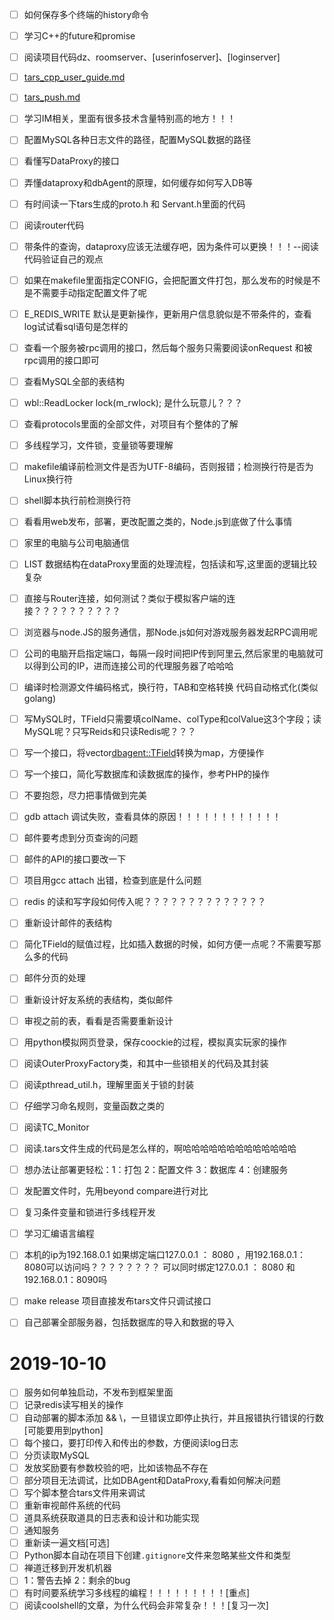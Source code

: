 - [ ] 如何保存多个终端的history命令
- [ ] 学习C++的future和promise
- [ ] 阅读项目代码dz、roomserver、[userinfoserver]、[loginserver]
- [ ] [tars_cpp_user_guide.md](https://github.com/TarsCloud/TarsCpp/blob/master/docs/tars_cpp_user_guide.md)
- [ ] [tars_push.md](https://github.com/TarsCloud/TarsCpp/blob/49b96f7a74ce96c411be280f34b55bc80f3d9497/docs/tars_push.md)
- [ ] 学习IM相关，里面有很多技术含量特别高的地方！！！
- [ ] 配置MySQL各种日志文件的路径，配置MySQL数据的路径
- [ ] 看懂写DataProxy的接口
- [ ] 弄懂dataproxy和dbAgent的原理，如何缓存如何写入DB等
- [ ] 有时间读一下tars生成的proto.h 和 Servant.h里面的代码
- [ ] 阅读router代码
- [ ] 带条件的查询，dataproxy应该无法缓存吧，因为条件可以更换！！！--阅读代码验证自己的观点
- [ ] 如果在makefile里面指定CONFIG，会把配置文件打包，那么发布的时候是不是不需要手动指定配置文件了呢
- [ ] E_REDIS_WRITE 默认是更新操作，更新用户信息貌似是不带条件的，查看log试试看sql语句是怎样的
- [ ] 查看一个服务被rpc调用的接口，然后每个服务只需要阅读onRequest 和被rpc调用的接口即可
- [ ] 查看MySQL全部的表结构
- [ ] wbl::ReadLocker lock(m_rwlock); 是什么玩意儿？？？
- [ ] 查看protocols里面的全部文件，对项目有个整体的了解
- [ ] 多线程学习，文件锁，变量锁等要理解
- [ ] makefile编译前检测文件是否为UTF-8编码，否则报错；检测换行符是否为Linux换行符
- [ ] shell脚本执行前检测换行符
- [ ] 看看用web发布，部署，更改配置之类的，Node.js到底做了什么事情
- [ ] 家里的电脑与公司电脑通信
- [ ] LIST 数据结构在dataProxy里面的处理流程，包括读和写,这里面的逻辑比较复杂
- [ ] 直接与Router连接，如何测试？类似于模拟客户端的连接？？？？？？？？？？
- [ ] 浏览器与node.JS的服务通信，那Node.js如何对游戏服务器发起RPC调用呢
- [ ] 公司的电脑开启指定端口，每隔一段时间把IP传到阿里云,然后家里的电脑就可以得到公司的IP，进而连接公司的代理服务器了哈哈哈
- [ ] 编译时检测源文件编码格式，换行符，TAB和空格转换  代码自动格式化(类似golang)
- [ ] 写MySQL时，TField只需要填colName、colType和colValue这3个字段；读MySQL呢？只写Reids和只读Redis呢？？？
- [ ] 写一个接口，将vector<dbagent::TField>转换为map，方便操作
- [ ] 写一个接口，简化写数据库和读数据库的操作，参考PHP的操作
- [ ] 不要抱怨，尽力把事情做到完美
- [ ] gdb attach 调试失败，查看具体的原因！！！！！！！！！！！！
- [ ] 邮件要考虑到分页查询的问题
- [ ] 邮件的API的接口要改一下
- [ ] 项目用gcc  attach 出错，检查到底是什么问题
- [ ] redis 的读和写字段如何传入呢？？？？？？？？？？？？？？
- [ ] 重新设计邮件的表结构
- [ ] 简化TField的赋值过程，比如插入数据的时候，如何方便一点呢？不需要写那么多的代码
- [ ] 邮件分页的处理
- [ ] 重新设计好友系统的表结构，类似邮件
- [ ] 审视之前的表，看看是否需要重新设计
- [ ] 用python模拟网页登录，保存coockie的过程，模拟真实玩家的操作
- [ ] 阅读OuterProxyFactory类，和其中一些锁相关的代码及其封装
- [ ] 阅读pthread_util.h，理解里面关于锁的封装
- [ ] 仔细学习命名规则，变量函数之类的
- [ ] 阅读TC_Monitor
- [ ] 阅读.tars文件生成的代码是怎么样的，啊哈哈哈哈哈哈哈哈哈哈哈哈哈
- [ ] 想办法让部署更轻松：1：打包  2：配置文件  3：数据库  4：创建服务
- [ ] 发配置文件时，先用beyond compare进行对比
- [ ] 复习条件变量和锁进行多线程开发
- [ ] 学习汇编语言编程
- [ ] 本机的ip为192.168.0.1 如果绑定端口127.0.0.1 ： 8080 ，用192.168.0.1：8080可以访问吗？？？？？？？？ 可以同时绑定127.0.0.1 ： 8080 和 192.168.0.1：8090吗
- [ ] make release 项目直接发布tars文件只调试接口 
- [ ] 自己部署全部服务器，包括数据库的导入和数据的导入









# 2019-10-10

- [ ] 服务如何单独启动，不发布到框架里面
- [ ] 记录redis读写相关的操作
- [ ] 自动部署的脚本添加 && \，一旦错误立即停止执行，并且报错执行错误的行数[可能要用到python]
- [ ] 每个接口，要打印传入和传出的参数，方便阅读log日志
- [ ] 分页读取MySQL
- [ ] 发放奖励要有参数校验的吧，比如该物品不存在
- [ ] 部分项目无法调试，比如DBAgent和DataProxy,看看如何解决问题
- [ ] 写个脚本整合tars文件用来调试
- [ ] 重新审视邮件系统的代码
- [ ] 道具系统获取道具的日志表和设计和功能实现 
- [ ] 通知服务 
- [ ] 重新读一遍文档[可选]
- [ ] Python脚本自动在项目下创建`.gitignore`文件来忽略某些文件和类型
- [ ] 禅道迁移到开发机机器
- [ ] 1：警告去掉 2：剩余的bug
- [ ] 有时间要系统学习多线程的编程！！！！！！！！！[重点]
- [ ] 阅读coolshell的文章，为什么代码会非常复杂！！！[复习一次]